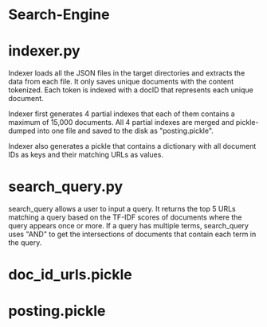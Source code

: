 # Search-Engine

# indexer.py
Indexer loads all the JSON files in the target directories and extracts the data from each file. It only saves unique documents with the content tokenized. Each token is indexed with a docID that represents each unique document.

Indexer first generates 4 partial indexes that each of them contains a maximum of 15,000 documents. All 4 partial indexes are merged and pickle-dumped into one file and saved to the disk as "posting.pickle".

Indexer also generates a pickle that contains a dictionary with all document IDs as keys and their matching URLs as values.

# search_query.py
search_query allows a user to input a query. It returns the top 5 URLs matching a query based on the TF-IDF scores of documents where the query appears once or more. If a query has multiple terms, search_query uses "AND" to get the intersections of documents that contain each term in the query.
# doc_id_urls.pickle

# posting.pickle

